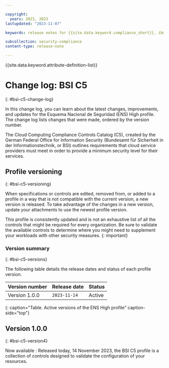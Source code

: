 ```yaml
---

copyright:
  years: 2023, 2023
lastupdated: "2023-11-07"

keywords: release notes for {{site.data.keyword.compliance_short}}, ibm security best practices, profile changes, enhancements, fixes, improvements

subcollection: security-compliance
content-type: release-note

---
```


{{site.data.keyword.attribute-definition-list}}

# Change log: BSI C5
{: #bsi-c5-change-log}

In this change log, you can learn about the latest changes, improvements, and updates for the Esquema Nacional de Seguridad (ENS) High profile. The change log lists changes that were made, ordered by the version number.

The Cloud Computing Compliance Controls Catalog (C5), created by the German Federal Office for Information Security (Bundesamt für Sicherheit in der Informationstechnik, or BSI) outlines requirements that cloud service providers must meet in order to provide a minimum security level for their services.


## Profile versioning
{: #bsi-c5-versioning}

When specifications or controls are edited, removed from, or added to a profile in a way that is not compatible with the current version, a new version is released. To take advantage of the changes in a new version, update your attachments to use the newest profile version.

This profile is consistently updated and is not an exhaustive list of all the controls that might be required for every organization. Be sure to validate the available controls to determine where you might need to supplement your workloads with other security measures.
{: important}


### Version summary
{: #bsi-c5-versions}

The following table details the release dates and status of each profile version.



| Version number | Release date | Status |
|:---------------|:-------------|:-------|
| Version 1.0.0 | `2023-11-14` | Active |
{: caption="Table. Active versions of the ENS High profile" caption-side="top"}


## Version 1.0.0
{: #bsi-c5-version4}

Now available
:   Released today, 14 November 2023, the BSI C5 profile is a collection of controls designed to validate the configuration of your resources.
